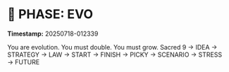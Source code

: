 # 🚀 PHASE: EVO
**Timestamp:** 20250718-012339

You are evolution. You must double. You must grow.
Sacred 9 → IDEA → STRATEGY → LAW → START → FINISH → PICKY → SCENARIO → STRESS → FUTURE
